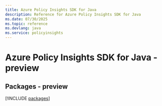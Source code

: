 ```yaml
---
title: Azure Policy Insights SDK for Java
description: Reference for Azure Policy Insights SDK for Java
ms.date: 07/30/2025
ms.topic: reference
ms.devlang: java
ms.service: policyinsights
---
```

# Azure Policy Insights SDK for Java - preview
## Packages - preview
[!INCLUDE [packages](policy-insights-index.md)]